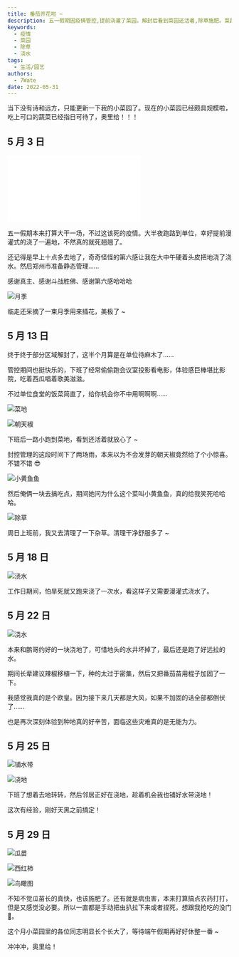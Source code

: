 ```yaml
---
title: 番茄开花啦 ~
description: 五一假期因疫情管控,提前浇灌了菜园。解封后看到菜园还活着,除草施肥。菜蔬生长良好,瓜苗长势喜人,西红柿结果。小菜园里各作物成长明显,等待端午好好疏理。
keywords:
  - 疫情
  - 菜园
  - 除草
  - 浇水
tags:
  - 生活/园艺
authors:
  - 7Wate
date: 2022-05-31
---
```


当下没有诗和远方，只能更新一下我的小菜园了。现在的小菜园已经颇具规模啦，吃上可口的蔬菜已经指日可待了，奥里给！！！

## 5 月 3 日

<iframe src="//player.bilibili.com/player.html?aid=427030941&bvid=BV1S3411V7TZ&cid=734420535&page=1" scrolling="no" border="0" frameborder="no" framespacing="0" allowfullscreen="true"> </iframe>

五一假期本来打算大干一场，不过这该死的疫情。大半夜跑路到单位，幸好提前漫灌式的浇了一遍地，不然真的就死翘翘了。

还记得是早上十点多去地了，奇奇怪怪的第六感让我在大中午硬着头皮把地浇了浇水。然后郑州市准备静态管理……

感谢真主、感谢斗战胜佛、感谢第六感哈哈哈

![月季](https://static.7wate.com/img/2022/05/31/11b76b0a9499f.jpg)

临走还采摘了一束月季用来插花，美极了 ~

## 5 月 13 日

终于终于部分区域解封了，这半个月算是在单位待麻木了……

管控期间也挺快乐的，下班了经常偷偷跑会议室投影看电影，体验感巨棒堪比影院，吃着西瓜唱着歌美滋滋。

不过单位食堂的饭菜简直了，给你机会你不中用啊啊啊……

![菜地](https://static.7wate.com/img/2022/05/31/a5889fb292fab.jpg)

![朝天椒](https://static.7wate.com/img/2022/05/31/98db9851cc776.jpg)

下班后一路小跑到菜地，看到还活着就放心了 ~

封控管理的这段时间下了两场雨，本来以为不会发芽的朝天椒竟然给了个小惊喜。不错不错 😎

![小黄鱼鱼](https://static.7wate.com/img/2022/05/31/ec22defb39d35.jpg)

然后俺俩一块去搞吃点，期间她问为什么这个菜叫小黄鱼鱼，真的给我笑死哈哈哈。

![除草](https://static.7wate.com/img/2022/05/31/3750c554f15df.jpg)

周日上班前，我又去清理了一下杂草。清理干净舒服多了 ~

## 5 月 18 日

![浇水](https://static.7wate.com/img/2022/05/31/e79b31c422154.jpg)

工作日期间，怕旱死就又跑来浇了一次水，看这样子又需要漫灌式浇水了。

## 5 月 22 日

![浇水](https://static.7wate.com/img/2022/05/31/cad5cbe7e2b3f.jpg)

本来和鹏哥约好的一块浇地了，可惜地头的水井坏掉了，最后还是跑了好远拉的水。

期间长辈建议辣椒移植一下，种的太过于密集，然后又把番茄苗用棍子加固了一下。

我感觉我真的是个欧皇。因为接下来几天都是大风，如果不加固的话全部都倒伏了……

也是再次深刻体验到种地真的好辛苦，面临这些灾难真的是无能为力。

## 5 月 25 日

![铺水带](https://static.7wate.com/img/2022/05/31/2e92a6f49d634.jpg)

![浇地](https://static.7wate.com/img/2022/05/31/e574cd5e6fbf1.jpg)

下班了想着去地转转，然后邻居正好在浇地，趁着机会我也铺好水带浇地！

这次有经验，刚好天黑之前搞定！

## 5 月 29 日

![瓜苗](https://static.7wate.com/img/2022/05/31/0809c3523c598.jpg)

![西红柿](https://static.7wate.com/img/2022/05/31/37736d7839e20.jpg)

![鸟瞰图](https://static.7wate.com/img/2022/05/31/13c346e4fa7db.jpg)

不知不觉瓜苗长的真快，也该施肥了。还有就是病虫害，本来打算搞点农药打打，但是又感觉没必要。所以一直都是手动把虫扒拉下来或者捏死，想跟我抢吃的没门 🙂。

这个月小菜园里的各位同志明显长个长大了，等待端午假期再好好休整一番 ~

冲冲冲，奥里给！
